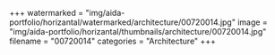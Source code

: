 +++
watermarked = "img/aida-portfolio/horizantal/watermarked/architecture/00720014.jpg"
image = "img/aida-portfolio/horizantal/thumbnails/architecture/00720014.jpg"
filename = "00720014"
categories = "Architecture"
+++
